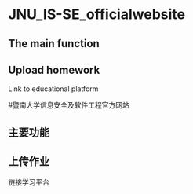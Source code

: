 # JNU_IS-SE_officialwebsite

The main function 
-------------
Upload homework
-------------
Link to educational platform

#暨南大学信息安全及软件工程官方网站

主要功能
-------------
上传作业
-------------
链接学习平台

